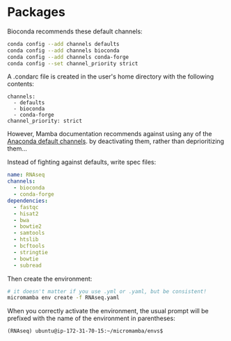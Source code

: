 # Packages

Bioconda recommends these default channels:

```sh
conda config --add channels defaults
conda config --add channels bioconda
conda config --add channels conda-forge
conda config --set channel_priority strict
```

A .condarc file is created in the user's home directory with the following contents:

```.condarc
channels:
  - defaults
  - bioconda
  - conda-forge
channel_priority: strict
```

However, Mamba documentation recommends against using any of the
[Anaconda default channels](https://docs.anaconda.com/working-with-conda/reference/default-repositories/).
by deactivating them, rather than deprioritizing them...

Instead of fighting against defaults, write spec files:

```yaml
name: RNAseq
channels:
  - bioconda
  - conda-forge
dependencies:
  - fastqc
  - hisat2
  - bwa
  - bowtie2
  - samtools
  - htslib
  - bcftools
  - stringtie
  - bowtie
  - subread
```

Then create the environment:

```sh
# it doesn't matter if you use .yml or .yaml, but be consistent!
micromamba env create -f RNAseq.yaml
```

When you correctly activate the environment, the usual prompt
will be prefixed with the name of the environment in parentheses:

```console
(RNAseq) ubuntu@ip-172-31-70-15:~/micromamba/envs$
```
